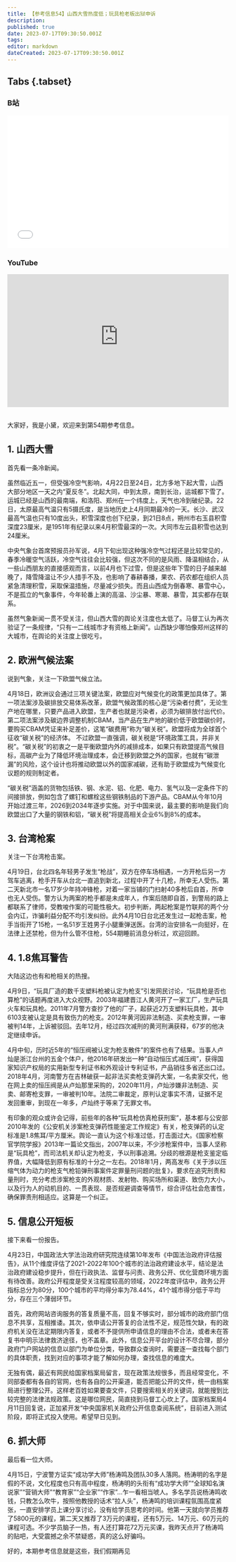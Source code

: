 ```yaml
---
title: 【参考信息54】山西大雪热度低；玩具枪老板出狱申诉
description: 
published: true
date: 2023-07-17T09:30:50.001Z
tags: 
editor: markdown
dateCreated: 2023-07-17T09:30:50.001Z
---
```


## Tabs {.tabset}
### B站
<div style="position: relative; padding: 30% 45%;">
<iframe style="position: absolute; width: 100%; height: 100%; left: 0; top: 0;" src="//player.bilibili.com/player.html?&bvid=BV1em4y1y7Um&page=1&as_wide=1&high_quality=1&danmaku=1&autoplay=0" scrolling="no" border="0" frameborder="no" framespacing="0" allowfullscreen="true"></iframe>
</div>

### YouTube
<div style="position: relative; padding: 30% 45%;">
<iframe style="position: absolute; top: 0; left: 0; width: 100%; height: 100%;" src="https://www.youtube-nocookie.com/embed/YouTubeVID" title="YouTube video player" frameborder="0" allow="accelerometer; autoplay; clipboard-write; encrypted-media; gyroscope; picture-in-picture" allowfullscreen></iframe>
</div>

## 

大家好，我是小黛，欢迎来到第54期参考信息。

## 1. 山西大雪

首先看一条冷新闻。

虽然临近五一，但受强冷空气影响，4月22日至24日，北方多地下起大雪，山西大部分地区一天之内“夏反冬”。北起大同，中到太原，南到长治，运城都下雪了。运城已经是山西的最南端，和洛阳、郑州在一个纬度上，天气也冷到破纪录。22日，太原最高气温只有5摄氏度，是当地历史上4月同期最冷的一天。长沙、武汉最高气温也只有10度出头，积雪深度也创下纪录，到21日8点，朔州市右玉县积雪深度23厘米，是1951年有纪录以来4月积雪最深的一次。大同市左云县积雪也达到24厘米。

中央气象台首席预报员孙军说，4月下旬出现这种强冷空气过程还是比较常见的，春季冷暖空气活跃，冷空气往往会比较强，但这次不同的是风雨、降温相结合，从一些山西朋友的直接感观而言，以前4月也下过雪，但是这些年下雪的日子越来越晚了，降雪降温让不少人措手不及，也影响了春耕春播，果农、药农都在组织人员紧急清理积雪，采取保温措施，尽量减少损失。而且山西成为倒春寒、暴雪中心，不是孤立的气象事件，今年轮番上演的高温、沙尘暴、寒潮、暴雪，其实都存在联系。

虽然气象新闻一贯不受关注，但山西大雪的舆论关注度也太低了。马督工认为再次验证了一条规律，“只有一二线城市才有资格上新闻”。山西缺少哪怕像郑州这样的大城市，在舆论的关注度上很吃亏。

## 2. 欧洲气候法案

说到气象，关注一下欧盟气候立法。

4月18日，欧洲议会通过三项关键法案，欧盟应对气候变化的政策更加具体了。第一项法案涉及碳排放交易体系改革，欧盟气候政策的核心是“污染者付费”，无论生产地在哪里，只要产品进入欧盟，生产者也就是污染者，必须为碳排放付出代价。第二项法案涉及碳边界调整机制CBAM，当产品在生产地的碳价低于欧盟碳价时，要购买CBAM凭证来补足差价，这笔“碳费用”称为“碳关税”。欧盟将成为全球首个征收“碳关税”的经济体。
不过欧盟一直强调，碳关税是“环境政策工具，并非关税”。“碳关税”的初衷之一是平衡欧盟内外的减排成本，如果只有欧盟提高气候目标，高碳产业为了降低环境治理成本，会迁移到欧盟之外的国家，也就有“碳泄漏”的风险，这个设计也将推动欧盟以外的国家减碳，还有助于欧盟成为气候变化议题的规则制定者。

“碳关税”涵盖的货物包括铁、钢、水泥、铝、化肥、电力、氢气以及一定条件下的间接排放，例如包含了螺钉和螺栓这些钢铁制品的下游产品。CBAM从今年10月开始过渡三年，2026到2034年逐步实施。对于中国来说，最主要的影响是我们向欧盟出口了大量的钢铁和铝，“碳关税”将提高相关企业6%到8%的成本。

## 3. 台湾枪案

关注一下台湾枪击案。

4月19日，台北四名年轻男子发生“枪战”，双方在停车场相遇，一方开枪后另一方驾车逃离，枪手开车从台北一直追到新北，过程中开了十几枪，所幸无人受伤。第二天新北市一名17岁少年持冲锋枪，对着一家当铺的门扫射40多枪后自首，所幸也无人受伤。警方认为两案的枪手都是未成年人，作案后随即自首，到警局的路上都联系了律师，受教唆作案的可能性极大。初步判断，两起枪案是竹联邦的两个分会内讧，诈骗利益分配不均引发纠纷。此外4月10日台北还发生过一起枪击案，枪手当街开了15枪，一名51岁王姓男子小腿重弹送医。台湾的治安排名一向挺好，在法律上还禁枪，但为什么管不住枪，554期睡前消息分析过，欢迎回顾。

## 4. 1.8焦耳警告

大陆这边也有和枪相关的热搜。

4月9日，“玩具厂造的数千支塑料枪被认定为枪支”引发网民讨论，“玩具枪是否也算枪”的话题再度进入大众视野。2003年福建晋江人黄河开了一家工厂，生产玩具火车和玩具枪。2011年7月警方查抄了他的厂子，起获近2万支塑料玩具枪，其中6103支被认定是具有致伤力的枪支。2012年黄河因非法制造、买卖枪支罪，一审被判14年，上诉被驳回。去年12月，经过四次减刑的黄河刑满获释，67岁的他决定继续申诉。

4月中旬，历时近5年的“恒压阀被认定为枪支散件”的案件也有了结果。当事人卢灿是浙江台州的五金个体户，他2016年研发出一种“自动恒压式减压阀”，获得国家知识产权局的实用新型专利证书和外观设计专利证书，产品销往多省还出口过。2018年4月，河南警方在吉林破获一起非法买卖枪支弹药大案，一名卖家交代，他在网上卖的恒压阀是从卢灿那里采购的，2020年11月，卢灿涉嫌非法制造、买卖、邮寄枪支罪，一审被判10年。法院二审裁定，原判认定事实不清，证据不足发回重审，到现在一年多，卢灿终于等来了无罪文书。

有印象的观众或许会记得，前些年的各种“玩具枪仿真枪获刑案”，基本都与公安部2010年发的《公安机关涉案枪支弹药性能鉴定工作规定》有关，枪支弹药的认定标准是1.8焦耳/平方厘米。舆论一直认为这个标准过低，打击面过大。《国家检察官学院学报》2013年一篇论文指出，2007年以来，不少涉枪案件中，当事人坚称是“玩具枪”，而司法机关却认定为枪支，予以刑事追溯。分歧的根源是枪支鉴定临界值，大幅降低到原有标准的十分之一左右。2018年1月，两高发布《关于涉以压缩气体为动力的枪支气枪铅弹刑事案件定罪量刑问题的批复》，要求在追究刑责和量刑时，充分考虑涉案枪支的外观材质、发射物、购买场所和渠道、致伤力大小，以及行为人的动机目的、一贯表现、是否规避调查等情节，综合评估社会危害性，确保罪责刑相适应。这算是一个纠正。

## 5. 信息公开短板

接下来看一份报告。

4月23日，中国政法大学法治政府研究院连续第10年发布《中国法治政府评估报告》，从11个维度评估了2021-2022年100个城市的法治政府建设水平，结论是法治政府建设稳步提升，但在行政执法、监督与问责、政务公开、优化营商环境方面有待改善。政府公开程度是受关注程度较高的领域，2022年度评估中，政务公开指标总分为80分，100个城市的平均得分率为78.44%，41个城市得分低于平均分，存在三个薄弱环节。

首先，政府网站咨询服务的答复质量不高，回复不够实时，部分城市的政府部门信息不共享，互相推诿。其次，依申请公开答复的合法性不足，规范性欠缺，有的政府机关没在法定期限内答复，或者不予提供所申请信息的理由不合法，或者未在答复书中明示法律救济途径，也不盖章。此外，信息公开平台的设计不尽合理，部分政府门户网站的信息以部门为单位分类，导致群众查询时，需要逐一查找每个部门的具体职责，找到对应的事项才能了解如何办理，查找信息的难度大。

无独有偶，最近有网民给国家档案局留言，现在政策法规很多，而且经常变化，不同部委都有各自的官网，也有各自的公开渠道，能否把能公开的文件，统一由档案局进行整理公开。这样老百姓如果要查文件，只要搜索相关的关键词，就能搜到比较完整的法律法规政策。这是哪位网民，简直挠到马督工心坎上了。国家档案局4月11日回复说，正加紧开发“中央国家机关政府公开信息查阅系统”，目前进入测试阶段，即将正式投入使用。希望早日见到。

## 6. 抓大师

最后看一位大师。

4月15日，宁波警方证实“成功学大师”杨涛鸣及团队30多人落网。杨涛明的名字是假的不说，文化程度也只有高中程度，杨涛明的头衔有“成功学大师”“全球知名演说家”“营销大师”“教育家”“企业家”“作家”...乍一看相当唬人。多名学员说杨涛鸣收钱，只教怎么吹牛，按照他教授的话术“拉人头”，杨涛鸣的培训课程氛围高度紧张，一直安排学员上课分享讨论，没有给学员思考的时间。他第一天就向学员推荐了5800元的课程，第二天又推荐了3万元的课程，还有5万元、14万元、60万元的课程可选。不少学员脑子一热，有人还打算花72万元买课，我昨天点开了杨涛鸣的贴吧，大受震撼之余不禁疑惑，真的这么好骗吗。

好的，本期参考信息就是这些，我们假期再见


